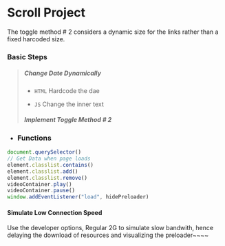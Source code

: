 # Scroll Project

The toggle method # 2 considers a dynamic size for the links rather than a fixed harcoded size.

### Basic Steps

> ##### Change Date Dynamically
> 
> - `HTML` Hardcode the dae
> 
> - `JS` Change the inner text 
> 
> ##### Implement Toggle Method # 2
> 
> 

- ### Functions

```js
document.querySelector()
// Get Data when page loads
element.classlist.contains()
element.classlist.add()
element.classlist.remove()
videoContainer.play()
videoContainer.pause()
window.addEventListener("load", hidePreloader)
```

#### Simulate Low Connection Speed

Use the developer options, Regular 2G to simulate slow bandwith, hence delaying the download of resources and visualizing the preloader~~~~
